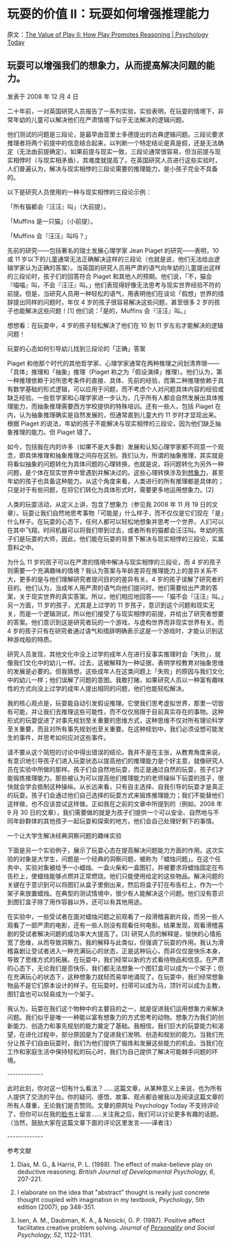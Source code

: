 # 玩耍的价值 II：玩耍如何增强推理能力

原文：[The Value of Play II: How Play Promotes Reasoning | Psychology Today](https://www.psychologytoday.com/us/blog/freedom-learn/200812/the-value-play-ii-how-play-promotes-reasoning)

## 玩耍可以增强我们的想象力，从而提高解决问题的能力。

发表于 2008 年 12 月 4 日

二十年前，一对英国研究人员报告了一系列实验，实验表明，在玩耍的情境下，非常年幼的儿童可以解决他们在严肃情境下似乎无法解决的逻辑问题。

他们测试的问题是三段论，是最早由亚里士多德提出的古典逻辑问题。三段论要求推理者将两个前提中的信息结合起来，以判断一个特定结论是真是假，还是无法确定（无法由前提确定）。如果前提与现实一致，三段论通常很容易，但当前提与现实相悖时（与现实相矛盾），其难度就提高了。在英国研究人员进行这些实验时，人们普遍认为，解决与现实相悖的三段论需要的推理能力，是小孩子完全不具备的。

以下是研究人员使用的一种与现实相悖的三段论示例：

「所有猫都会『汪汪』叫」（大前提）。

「Muffins 是一只猫」（小前提）。

「Muffins 会『汪汪』叫吗？」

先前的研究——包括著名的瑞士发展心理学家 Jean Piaget 的研究——表明，10 或 11 岁以下的儿童通常无法正确解决这样的三段论（也就是说，他们无法给出逻辑学家认为正确的答案）。当英国的研究人员用严肃的语气向年幼的儿童提出这样的三段论时，孩子们的回答符合 Piaget 和其他人的预期。他们说，「不，猫会『喵喵』叫，不会『汪汪』叫。」他们表现得好像无法思考与现实世界经验不符的前提。但是，当研究人员用一种轻松的语气，用表明他们在谈论「假想」世界的措辞提出同样的问题时，年仅 4 岁的孩子很容易解决这些问题，甚至很多 2 岁的孩子也能解决这些问题！[1] 他们说：「是的，Muffins 会『汪汪』叫。」

想想看：在玩耍中，4 岁的孩子轻松解决了他们在 10 到 11 岁左右才能解决的逻辑问题！

玩耍的心态如何引导幼儿找到三段论的「正确」答案

Piaget 和他那个时代的其他哲学家、心理学家通常在两种推理之间划清界限——「具体」推理和「抽象」推理（Piaget 称之为「假设演绎」推理）。他们认为，第一种推理依赖于对所思考条件的直接、具体、先前的经验，而第二种推理依赖于具有数学基础的形式逻辑，可以应用于问题，而不考虑个人对问题具体内容的经验或缺乏经验。一些哲学家和心理学家进一步认为，几乎所有人都会自然发展出具体推理能力，而抽象推理需要西方学校提供的特殊培训。还有一些人，包括 Piaget 在内，认为抽象推理确实是自然发展的，但通常直到儿童大约 11 岁时才显现出来。根据 Piaget 的说法，年幼的孩子不能解决与现实相悖的三段论，因为他们缺乏抽象推理的能力。但 Piaget 错了。

如今，包括我在内的许多（如果不是大多数）发展和认知心理学家都不同意一个观念，即具体推理和抽象推理之间存在区别。我们认为，所谓的抽象推理，其实就是将看似抽象的问题转化为具体问题的心理转换，也就是说，将问题转化为另外一种问题，是个体在现实世界中曾遇到并解决过的。这些心理转换涉及到[想象力](https://www.psychologytoday.com/us/basics/imagination)，甚至年幼的孩子也具备这种能力。从这个角度来看，人类进行的所有推理都是具体的；只是对于有些问题，在将它们转化为具体形式时，需要更多地运用想象力。[2]

人类的玩耍活动，从定义上讲，包含了想象力（参见我 2008 年 11 月 19 日的文章）。玩耍让我们自然地思考事物「可能是」什么样子，而不仅仅是它们现在「是」什么样子。在玩耍的心态下，任何人都可以轻松地想象并思考一个世界，人们可以在其中飞翔，时间机器可以将我们带到过去，或者所有的猫都会汪汪叫。年幼的孩子们是玩耍的大师，因此，他们能在玩耍的背景下解决与现实相悖的三段论，实属意料之中。

为什么 11 岁的孩子可以在严肃的情境中解决与现实相悖的三段论，而 4 岁的孩子则需要一个充满趣味的情境？我认为答案与年龄差异在推理能力上的差异关系不大，更多的是与他们理解研究者提问目的的差异有关。4 岁的孩子误解了研究者的目的。他们认为，当成年人用严肃的语气向他们提问时，他们需要给出严肃的答案，关于现实世界的真实答案。所以，他们相应地回答——「猫不会『汪汪』叫。」另一方面，11 岁的孩子，尤其是上过学的 11 岁孩子，意识到这个问题和现实无关，而是一个逻辑测试，所以他们接受了与现实相悖的前提，并给出了研究者想要的答案。他们意识到这是研究者玩的一个游戏，与虚构世界而非现实世界有关。而 4 岁的孩子只有在研究者通过语气和措辞明确表示这是一个游戏时，才能认识到这种游戏般的特质。

研究人员发现，其他文化中没上过学的成年人在进行反事实推理时会「失败」，就像我们文化中的幼儿一样。过去，这被解释为一种证据，表明学校教育对抽象思维的发展是必要的。但我猜想，这些成年人在这类问题上「失败」的原因与我们文化中的幼儿一样；他们误解了问题的意图。我敢打赌，如果研究人员以一种富有趣味性的方式向没上过学的成年人提出相同的问题，他们也能轻松解决。

我的核心观点是，玩耍能自动引发假设推理。它使我们思考虚拟世界，那里一切皆有可能，并让我们去推理这些可能性，而不仅仅局限于目前真实存在的事物。这种形式的玩耍促进了对事先规划至关重要的思维方式，这种思维不仅对所有理论科学至关重要，而且对所有事先规划也至关重要。在这种规划中，我们必须设想可能发生的事件，并思考如何应对这些事件。

请不要从这个简短的讨论中得出错误的结论。我并不是在主张，从教育角度来说，有意识地引导孩子们进入玩耍状态以提高他们的推理能力是个好主意，就像研究人员在实验中所做的那样。孩子们会自然地玩耍，而正是通过自然的玩耍，孩子们才能锻炼推理能力。那些被认为可以提高他们推理能力的老师操纵下玩耍的孩子，很快就会学会抵制这种操纵。从长远来看，只有自主选择、自我引导的玩耍才是真正的玩耍。孩子们会通过他们自己选择的玩耍方式来锻炼推理能力；我们不能替他们这样做，也不应该尝试这样做。正如我在之前的文章中所提到的（例如，2008 年 9 月 30 日的文章），我们需要做的就是为孩子们提供一个可以安全、自然地与不同年龄群体的其他孩子一起玩耍和探索的地方。他们会自己处理好剩下的事情。

一个让大学生解决经典洞察问题的趣味实验

下面是另一个实验例子，展示了玩耍心态在提高解决问题能力方面的作用。这次实验的对象是大学生，问题是一个经典的洞察问题，被称为「蜡烛问题」。在这个任务中，实验对象被给予一小蜡烛、一盒火柴和一盒图钉，并被要求将蜡烛固定在布告栏上，使蜡烛能够点燃并正常燃烧。他们只能使用给定的这些物品。解决问题的关键在于意识到可以将图钉从盒子里倒出来，然后将盒子钉在布告栏上，作为一个架子来放置蜡烛。在典型的测试情境中，很少有人能解决这个问题。他们没有意识到图钉盒子除了用作容器以外，还可以有其他用途。

在实验中，一些受试者在面对蜡烛问题之前观看了一段滑稽喜剧片段，而另一些人观看了一部严肃的电影，还有一些人则没有观看任何电影。结果发现，观看滑稽喜剧的受试者解决问题的成功率大大提高了。[3] 研究人员的解释是，愉快的心情拓宽了思维，从而导致洞察力。我的解释与此类似，但强调了玩耍的作用。我认为滑稽喜剧让受试者进入一种充满玩心的状态，正是这种玩心，而非仅仅是快乐本身，导致了思维方式的拓展。在玩耍中，我们经常以新的方式看待物品和信息。在严肃的心态下，无论我们是否快乐，我们都无法想象一个图钉盒可以成为一个架子；但在充满玩心的状态下，这种想象力就轻而易举地涌现了。在玩耍中，我们经常想象物品不是它们原本设计的样子。在玩耍时，扫帚可以成为马，顶针可以成为主教，图钉盒也可以轻易成为一个架子。

我认为，玩耍在我们这个物种中的主要目的之一，就是促进我们运用想象力来解决问题。我们似乎是唯一一种能以富有想象力的方式思考的动物。想象力为我们的创新能力、创造力和事先规划的能力奠定了基础。我相信，我们巨大的玩耍能力和渴望，在进化过程中，部分原因是为了促进我们发明、创造和规划的能力。当我们充分让孩子们自由玩耍时，我们为他们提供了锻炼和发展这些能力的机会。当我们在工作和家庭生活中保持轻松的玩心时，我们为自己提供了解决可能棘手问题的环境。

\-------------

此时此刻，你对这一切有什么看法？……这篇文章，从某种意义上来说，也为所有人提供了交流的平台。你的疑问、感悟、故事、观点都会被我以及阅读这篇文章的所有人尊重，无论我们是否赞同。文章的原网址 Psychology Today 不支持评论了，但你可以在我的[脸书](https://www.facebook.com/peter.gray.3572)上留言……关注我之后，我们可以讨论更多有趣的话题。（当然，鼓励大家在这篇文章下面的评论区里发言——译者注）

\-------------

参考文献

1. Dias, M. G., & Harris, P. L. (1988). The effect of make-believe play on deductive reasoning. *British Journal of Developmental Psychology, 6*, 207-221.

2. I elaborate on the idea that "abstract" thought is really just concrete thought coupled with imagination in my textbook, *Psychology*, 5th edition (2007), pp 348-351.

3. Isen, A. M., Daubman, K. A., & Nosicki, G. P. (1987). Positive affect facilitates creative problem solving. *Journal of [Personality](https://www.psychologytoday.com/us/basics/personality) and Social Psychology, 52*, 1122-1131.